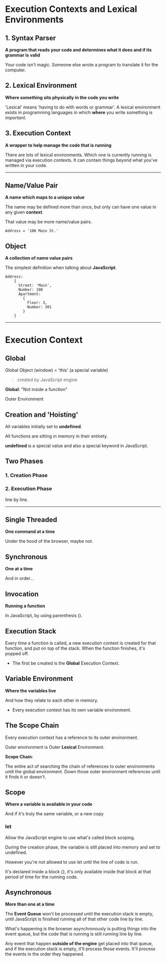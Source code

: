 # Execution Contexts and Lexical Environments

## 1. Syntax Parser

**A program that reads your code and determines what it does and if its grammar is valid**

Your code isn't magic. Someone else wrote a program to translate it for the computer.

## 2. Lexical Environment

**Where something sits physically in the code you write**

'Lexical' means 'having to do with words or grammar'. A lexical environment exists in programming languages in which **where** you write something is *important*.

## 3. Execution Context

**A wrapper to help manage the code that is running**

There are lots of lexical environments. Which one is currently running is managed via execution contexts. It can contain things beyond what you've written in your code.

---

## Name/Value Pair

**A name which maps to a unique value**

The name may be defined more than once, but only can have one value in any given **context**.

That value may be more name/value pairs.

```
Address = '100 Main St.'
```



## Object

**A collection of name value pairs**

The simplest definition when talking about **JavaScript**.

```
Address:
	{
      Street: 'Main',
      Number: 100
      Apartment:
      	{
          Floor: 3,
          Number: 301
      	}
	}
```

 ---

# Execution Context

## Global

Global Object (window) = 'this' (a special variable)

> created by JavaScript engine 

**Global**: "Not inside a function"

Outer Environment

## Creation and 'Hoisting'

All variables initially set to **undefined**.

All functions are sitting in memory in their entirety.

**undefined** is a special value and also a special keyword in JavaScript.

## Two Phases

### 1. Creation Phase

### 2. Execution Phase

line by line.

---

## Single Threaded

**One command at a time**

Under the hood of the browser, maybe not.

## Synchronous

**One at a time**

And in order...

## Invocation

**Running a function**

In JavaScript, by using parenthesis ().

## Execution Stack

Every time a function is called, a new execution context is created for that function, and put on top of the stack. When the function finishes, it's popped off.

* The first be created is the **Global** Execution Context.

## Variable Environment

**Where the variables live**

And how they relate to each other in memory.

* Every  execution context has its own variable environment.

## The Scope Chain

Every execution context has a reference to its outer environment.

Outer environment is Outer **Lexical** Environment.

**Scope Chain**:

The entire act of searching the chain of references to outer environments until the global environment. Down those outer environment references until it finds it or doesn't.

## Scope

**Where a variable is available in your code**

And if it's truly the same variable, or a new copy

### let 

Allow the JavaScript engine to use what's called block scoping.

During the creation phase, the variable is still placed into memory and set to undefined. 

However you're not allowed to use let until the line of code is run.

It's declared inside a block {}, it's only available inside that block at that period of time for the running code.

## Asynchronous

**More than one at a time**

The **Event Queue** won't be processed until the execution stack is empty, until JavaScript is finished running all of that other code line by line.

What's happening is the browser asynchronously is putting things into the event queue, but the code that is running is still running line by line.

Any event that happen **outside of the engine** get placed into that queue, and if the execution stack is empty, it'll process those events. It'll process the events in the order they happened.